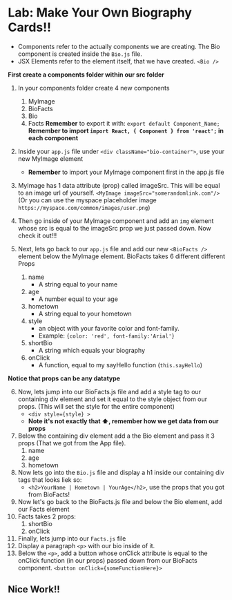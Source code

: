 # Lab: Make Your Own Biography Cards!!

* Components refer to the actually components we are creating. The Bio component is created inside the `Bio.js` file.
* JSX Elements refer to the element itself, that we have created. `<Bio />`

**First create a components folder within our src folder**

1. In your components folder create 4 new components
    1. MyImage
    2. BioFacts
    3. Bio
    4. Facts
**Remember** to export it with: `export default Component_Name;`
**Remember to import `import React, { Component } from 'react';` in each component**

2. Inside your `app.js` file under `<div className="bio-container">`, use your new MyImage element
    * **Remember** to import your MyImage component first in the app.js file
3. MyImage has 1 data attribute (prop) called imageSrc. This will be equal to an image url of yourself. `<MyImage imageSrc="somerandomlink.com"/>` (Or you can use the myspace placeholder image `https://myspace.com/common/images/user.png`)
4. Then go inside of your MyImage component and add an `img` element whose src is equal to the imageSrc prop we just passed down. Now check it out!!!
5. Next, lets go back to our `app.js` file and add our new `<BioFacts />` element below the MyImage element. BioFacts takes 6 different different Props
    1. name
        * A string equal to your name
    2. age
        * A number equal to your age
    3. hometown
        * A string equal to your hometown
    4. style
        * an object with your favorite color and font-family.
        * Example: `{color: 'red', font-family:'Arial'}`
    5. shortBio
        * A string which equals your biography
    6. onClick
       * A function, equal to my sayHello function (`this.sayHello`)

**Notice that props can be any datatype**

6. Now, lets jump into our BioFacts.js file and add a style tag to our containing div element and set it equal to the style object from our props. (This will set the style for the entire component)
    * `<div style={style} >`
    * **Note it's not exactly that :arrow_up:, remember how we get data from our props**
7. Below the containing div element add a the Bio element and pass it 3 props (That we got from the App file).
    1. name
    2. age
    3. hometown
8. Now lets go into the `Bio.js` file and display a h1 inside our containing div tags that looks liek so:
    * `<h2>YourName | Hometown | YourAge</h2>`, use the props that you got from BioFacts!
9. Now let's go back to the BioFacts.js file and below the Bio element, add our Facts element
10. Facts takes 2 props:
    1. shortBio
    2. onClick
11. Finally, lets jump into our `Facts.js` file
12. Display a paragraph `<p>` with our bio inside of it.
13. Below the `<p>`, add a button whose onClick attribute is equal to the onClick function (in our props) passed down from our BioFacts component. `<button onClick={someFunctionHere}>`

## Nice Work!!

